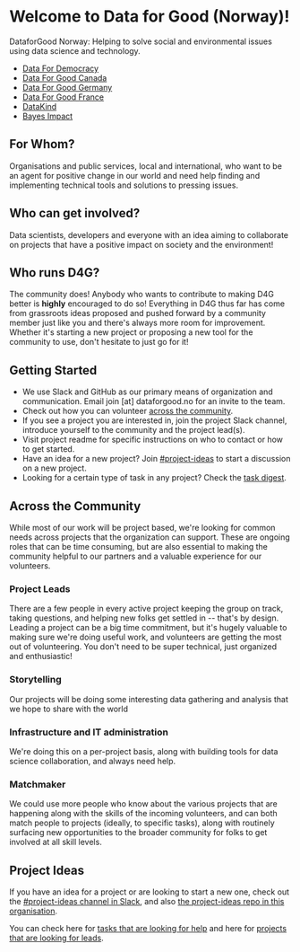 # Welcome to Data for Good (Norway)!

DataforGood Norway: Helping to solve social and environmental issues using data science and technology.


* [Data For Democracy](http://datafordemocracy.org/)
* [Data For Good Canada](http://dataforgood.ca/)
* [Data For Good Germany](https://datenschule.de/)
* [Data For Good France](http://dataforgood.fr)
* [DataKind](http://www.datakind.org/)
* [Bayes Impact](https://www.bayesimpact.org/)



## For Whom?

Organisations and public services, local and international, who want to be an agent for positive change in our world and need help finding and implementing technical tools and solutions to pressing issues. 



## Who can get involved?

Data scientists, developers and everyone with an idea aiming to collaborate on projects that have a positive impact on society and the environment!


## Who runs D4G?

The community does! Anybody who wants to contribute to making D4G better is **highly** encouraged to do so! Everything in D4G thus far has come from grassroots ideas proposed and pushed forward by a community member just like you and there's always more room for improvement. Whether it's starting a new project or proposing a new tool for the community to use, don't hesitate to just go for it!



## Getting Started  

* We use Slack and GitHub as our primary means of organization and communication. Email join [at] dataforgood.no for an invite to the team.  
* Check out how you can volunteer [across the community](#across-the-community).
* If you see a project you are interested in, join the project Slack channel, introduce yourself to the community and the project lead(s).  
* Visit project readme for specific instructions on who to contact or how to get started.
* Have an idea for a new project? Join [#project-ideas](https://github.com/DataForGood-Norway/project-ideas/issues) to start a discussion on a new project.
* Looking for a certain type of task in any project? Check the [task digest](#task-digest).

## Across the Community

While most of our work will be project based, we're looking for common needs across projects that the organization can support. These are ongoing roles that can be time consuming, but are also essential to making the community helpful to our partners and a valuable experience for our volunteers.

### Project Leads
There are a few people in every active project keeping the group on track, taking questions, and helping new folks get settled in -- that's by design. Leading a project can be a big time commitment, but it's hugely valuable to making sure we're doing useful work, and volunteers are getting the most out of volunteering. You don't need to be super technical, just organized and enthusiastic!

### Storytelling
Our projects will be doing some interesting data gathering and analysis that we hope to share with the world

### Infrastructure and IT administration
We're doing this on a per-project basis, along with building tools for data science collaboration, and always need help.

### Matchmaker
We could use more people who know about the various projects that are happening along with the skills of the incoming volunteers, and can both match people to projects (ideally, to specific tasks), along with routinely surfacing new opportunities to the broader community for folks to get involved at all skill levels.



## Project Ideas
If you have an idea for a project or are looking to start a new one, check out the [#project-ideas channel in Slack](https://data4good-no.slack.com/messages/C9GSQP8CX/convo/C8S0LL6GZ-1519726328.000121/), and also [the project-ideas repo in this organisation](https://github.com/DataForGood-Norway/project-ideas/issues).

You can check here for [tasks that are looking for help](https://github.com/DataForGood-Norway/project-ideas/issues?q=is%3Aissue+is%3Aopen+label%3A%22help+wanted%22) and here for [projects that are looking for leads](https://github.com/DataForGood-Norway/project-ideas/issues?q=is%3Aissue+is%3Aopen+label%3A%22lead+wanted%22).

